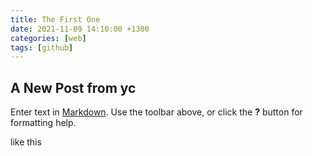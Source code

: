 ```yaml
---
title: The First One
date: 2021-11-09 14:10:00 +1300
categories: [web]
tags: [github]
---
```

## A New Post from yc

Enter text in [Markdown](http://daringfireball.net/projects/markdown/). Use the toolbar above, or click the **?** button for formatting help.

like this
